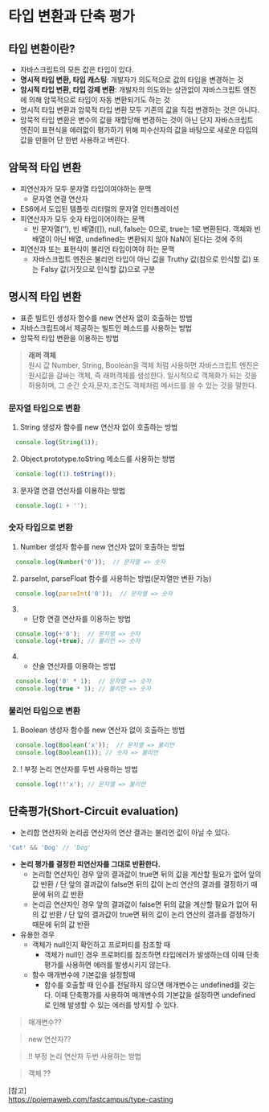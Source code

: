 # **타입 변환과 단축 평가**

## **타입 변환이란?**
- 자바스크립트의 모든 값은 타입이 있다.
- **명시적 타입 변환, 타입 캐스팅**: 개발자가 의도적으로 값의 타입을 변경하는 것
- **암시적 타입 변환, 타입 강제 변환**: 개발자의 의도와는 상관없이 자바스크립트 엔진에 의해 암묵적으로 타입이 자동 변환되기도 하는 것
- 명시적 타입 변환과 암묵적 타입 변환 모두 기존의 값을 직접 변경하는 것은 아니다. 
- 암묵적 타입 변환은 변수의 값을 재할당해 변경하는 것이 아닌 단지 자바스크립트 엔진이 표현식을 에러없이 평가하기 위해 피수산자의 값을 바탕으로 새로운 타입의 값을 만들어 단 한번 사용하고 버린다.

## **암묵적 타입 변환**

- 피연산자가 모두 문자열 타입이여야하는 문맥
  - 문자열 연결 연산자
- ES6에서 도입된 템플릿 리터럴의 문자열 인터폴레이션
- 피연산자가 모두 숫자 타입이어야하는 문맥
  - 빈 문자열(‘’), 빈 배열([]), null, false는 0으로, true는 1로 변환된다. 객체와 빈 배열이 아닌 배열, undefined는 변환되지 않아 NaN이 된다는 것에 주의
- 피연산자 또는 표현식이 불리언 타입이여야 하는 문맥
  - 자바스크립트 엔진은 불리언 타입이 아닌 값을 Truthy 값(참으로 인식할 값) 또는 Falsy 값(거짓으로 인식할 값)으로 구분

## **명시적 타입 변환**
- 표준 빌트인 생성자 함수를 new 연산자 없이 호출하는 방법
- 자바스크립트에서 제공하는 빌트인 메소드를 사용하는 방법
- 암묵적 타입 변환을 이용하는 방법

> **래퍼 객체**  
원시 값 Number, String, Boolean을 객체 처럼 사용하면 자바스크립트 엔진은 원시값을 감싸는 객체, 즉 래퍼객체를 생성한다. 일시적으로 객체화가 되는 것을 허용하며, 그 순간 숫자,문자,조건도 객체처럼 메서드를 쓸 수 있는 것을 말한다.

### **문자열 타입으로 변환**
1) String 생성자 함수를 new 연산자 없이 호출하는 방법
```javascript
  console.log(String(1));
```
2) Object.prototype.toString 메소드를 사용하는 방법
```javascript
  console.log((1).toString());
```
3) 문자열 연결 연산자를 이용하는 방법
```javascript
  console.log(1 + ''); 
```

### **숫자 타입으로 변환**
1) Number 생성자 함수를 new 연산자 없이 호출하는 방법
```javascript
  console.log(Number('0'));  // 문자열 => 숫자
```
2) parseInt, parseFloat 함수를 사용하는 방법(문자열만 변환 가능)
```javascript
  console.log(parseInt('0'));  // 문자열 => 숫자
```
3) + 단항 연결 연산자를 이용하는 방법
```javascript
  console.log(+'0');  // 문자열 => 숫자
  console.log(+true); // 불리언 => 숫자
```
4) * 산술 연산자를 이용하는 방법
```javascript
  console.log('0' * 1);  // 문자열 => 숫자
  console.log(true * 1); // 불리언 => 숫자
```

### **불리언 타입으로 변환**
1) Boolean 생성자 함수를 new 연산자 없이 호출하는 방법
```javascript
  console.log(Boolean('x'));  // 문자열 => 불리언
  console.log(Boolean(1)); // 숫자 => 불리언
```
2) ! 부정 논리 연산자를 두번 사용하는 방법
```javascript
  console.log(!!'x'); // 문자열 => 불리언
```

## **단축평가(Short-Circuit evaluation)**

- 논리합 연산자와 논리곱 연산자의 연산 결과는 불리언 값이 아닐 수 있다.
```javascript
'Cat' && 'Dog' // 'Dog'
```
- **논리 평가를 결정한 피연산자를 그대로 반환한다.**
  - 논리합 연산자인 경우 앞의 결과값이 true면 뒤의 값을 계산할 필요가 없어 앞의 값 반환 / 단 앞의 결과값이 false면 뒤의 값이 논리 연산의 결과를 결정하기 때문에 뒤의 값 반환
  - 논리곱 연산자인 경우 앞의 결과값이 false면 뒤의 값을 계산할 필요가 없어 뒤의 값 반환 / 단 앞의 결과값이 true면 뒤의 값이 논리 연산의 결과를 결정하기 때문에 뒤의 값 반환
- 유용한 경우
  - 객체가 null인지 확인하고 프로퍼티를 참조할 때
    - 객체가 null인 경우 프로퍼티를 참조하면 타입에러가 발생하는데 이때 단축평가를 사용하면 에러를 발생시키지 않는다.
  - 함수 매개변수에 기본값을 설정할때
    - 함수를 호출할 때 인수를 전달하지 않으면 매개변수는 undefined를 갖는다. 이때 단축평가를 사용하여 매개변수의 기본값을 설정하면 undefined로 인해 발생할 수 있는 에러를 방지할 수 있다.

> 매개변수??

> new 연산자??

> !! 부정 논리 연산자 두번 사용하는 방법

> 객체 ??




[참고]  
https://poiemaweb.com/fastcampus/type-casting
